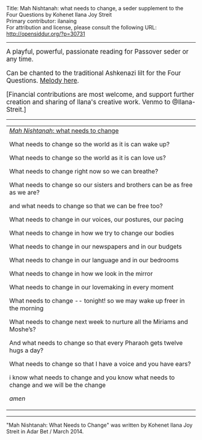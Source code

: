 <html>
<head></head>
<body>
Title: Mah Nishtanah: what needs to change, a seder supplement to the Four Questions by Kohenet Ilana Joy Streit<br />
Primary contributor: ilanaing<br />
For attribution and license, please consult the following URL: <a href="http://opensiddur.org/?p=30731">http://opensiddur.org/?p=30731</a>
<p />
<hr />

<div class="english" lang="en" style="font-size: 1.2em;">
A playful, powerful, passionate reading for Passover seder or any time.

Can be chanted to the traditional Ashkenazi lilt for the Four Questions. <a href="https://soundcloud.com/swfsnyc/ma-nishtana-1">Melody here</a>.

[Financial contributions are most welcome, and support further creation and sharing of Ilana's creative work. Venmo to @Ilana-Streit.]
</div>

<hr />

<table style="margin-left: auto;margin-right: auto;">
<tbody>
<tr><td style="vertical-align:top;">
<div class="english" lang="en">
<u><em>Mah Nishtanah</em>: what needs to change</em></u>

What needs to change
so the world as it is
can wake up?

What needs to change
so the world as it is
can love us?

What needs to change
right now
so we can breathe?

What needs to change
so our sisters and brothers
can be as free as we are?

and what needs to change
so that we
can be free too?

What needs to change
in our voices, our postures,
our pacing

What needs to change
in how
we try to change our bodies

What needs to change
in our newspapers
and in our budgets

What needs to change
in our language
and in our bedrooms

What needs to change
in how
we look in the mirror

What needs to change
in our lovemaking
in every moment

What needs to change -- tonight!
so we may wake up
freer in the morning

What needs to change
next week
to nurture all the Miriams and Moshe’s?

And what needs to change
so that every Pharaoh
gets twelve hugs a day?

What needs to change
so that I have a voice
and you have ears?

i know what needs to change
and you know what needs to change
and we will be the change

<em>amen</em>
</div></td></tr>
</tbody></table>

<hr />

"Mah Nishtanah: What Needs to Change" was written by Kohenet Ilana Joy Streit in Adar Bet / March 2014.

&nbsp;
</body>
</html>